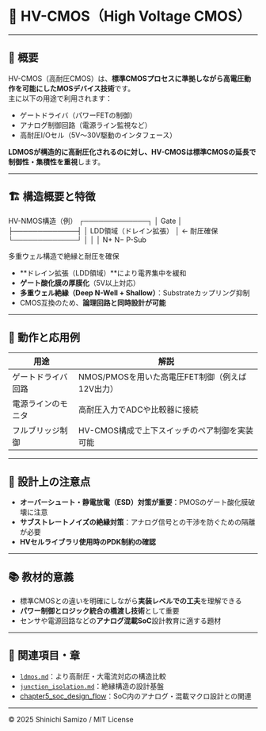 # 🧩 HV-CMOS（High Voltage CMOS）

---

## 📘 概要

HV-CMOS（高耐圧CMOS）は、**標準CMOSプロセスに準拠しながら高電圧動作を可能にしたMOSデバイス技術**です。  
主に以下の用途で利用されます：

- ゲートドライバ（パワーFETの制御）
- アナログ制御回路（電源ライン監視など）
- 高耐圧I/Oセル（5V〜30V駆動のインタフェース）

**LDMOSが構造的に高耐圧化されるのに対し、HV-CMOSは標準CMOSの延長で制御性・集積性を重視**します。

---

## 🏗️ 構造概要と特徴

HV-NMOS構造（例）
┌─────────────┐
│  Gate       │
├─────────────┤
│   LDD領域（ドレイン拡張） │ ← 耐圧確保
└─────────────┘
│   │   │
N+   N−   P-Sub

多重ウェル構造で絶縁と耐圧を確保

- **ドレイン拡張（LDD領域）**により電界集中を緩和  
- **ゲート酸化膜の厚膜化**（5V以上対応）  
- **多重ウェル絶縁（Deep N-Well + Shallow）**：Substrateカップリング抑制  
- CMOS互換のため、**論理回路と同時設計が可能**

---

## 🧪 動作と応用例

| 用途 | 解説 |
|------|------|
| ゲートドライバ回路 | NMOS/PMOSを用いた高電圧FET制御（例えば12V出力） |
| 電源ラインのモニタ | 高耐圧入力でADCや比較器に接続 |
| フルブリッジ制御 | HV-CMOS構成で上下スイッチのペア制御を実装可能 |

---

## 🔧 設計上の注意点

- **オーバーシュート・静電放電（ESD）対策が重要**：PMOSのゲート酸化膜破壊に注意  
- **サブストレートノイズの絶縁対策**：アナログ信号との干渉を防ぐための隔離が必要  
- **HVセルライブラリ使用時のPDK制約の確認**

---

## 📚 教材的意義

- 標準CMOSとの違いを明確にしながら**実装レベルでの工夫**を理解できる  
- **パワー制御とロジック統合の橋渡し技術**として重要  
- センサや電源回路などの**アナログ混載SoC**設計教育に適する題材

---

## 🔗 関連項目・章

- [`ldmos.md`](./ldmos.md)：より高耐圧・大電流対応の構造比較  
- [`junction_isolation.md`](./junction_isolation.md)：絶縁構造の設計基盤  
- [chapter5_soc_design_flow](../chapter5_soc_design_flow/)：SoC内のアナログ・混載マクロ設計との関連

---

© 2025 Shinichi Samizo / MIT License
